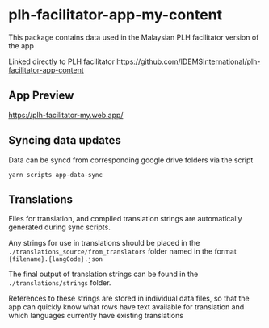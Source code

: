# plh-facilitator-app-my-content
This package contains data used in the Malaysian PLH facilitator version of the app

Linked directly to PLH facilitator https://github.com/IDEMSInternational/plh-facilitator-app-content

## App Preview
https://plh-facilitator-my.web.app/

## Syncing data updates
Data can be syncd from corresponding google drive folders via the script
```
yarn scripts app-data-sync
```

## Translations
Files for translation, and compiled translation strings are automatically generated during sync scripts.

Any strings for use in translations should be placed in the `./translations_source/from_translators` folder named in the format `{filename}.{langCode}.json`

The final output of translation strings can be found in the `./translations/strings` folder.

References to these strings are stored in individual data files, so that the app can quickly know what rows have text available for translation and which languages currently have existing translations
